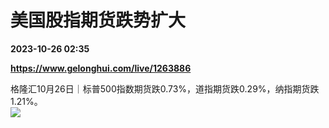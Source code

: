 # 美国股指期货跌势扩大

**2023-10-26 02:35**

**https://www.gelonghui.com/live/1263886**

格隆汇10月26日｜标普500指数期货跌0.73%，道指期货跌0.29%，纳指期货跌1.21%。  
![](https://img5.gelonghui.com/live/f3317-0e61f04d-0f76-4a5b-8859-2bd4bbfe381a.png)